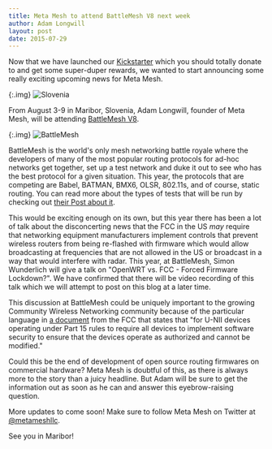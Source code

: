 ```yaml
---
title: Meta Mesh to attend BattleMesh V8 next week
author: Adam Longwill
layout: post
date: 2015-07-29
---
```


Now that we have launched our [Kickstarter](https://www.kickstarter.com/projects/metamesh/meta-mesh-community-wireless-networks-for-all) which you should totally donate to and get some super-duper rewards, we wanted to start announcing some really exciting upcoming news for Meta Mesh.

{:.img}
![Slovenia](http://imgur.com/80V7Xd8.png)

From August 3-9 in Maribor, Slovenia, Adam Longwill, founder of Meta Mesh, will be attending [BattleMesh V8](http://battlemesh.org/).

{:.img}
![BattleMesh](http://imgur.com/k4lfbMV.png)

BattleMesh is the world's only mesh networking battle royale where the developers of many of the most popular routing protocols for ad-hoc networks get together, set up a test network and duke it out to see who has the best protocol for a given situation. This year, the protocols that are competing are Babel, BATMAN, BMX6, OLSR, 802.11s, and of course, static routing. You can read more about the types of tests that will be run by checking out [their Post about it](https://battlemesh-test-docs.readthedocs.org/).

This would be exciting enough on its own, but this year there has been a lot of talk about the disconcerting news that the FCC in the US *may* require that networking equipment manufacturers implement controls that prevent wireless routers from being re-flashed with firmware which would allow broadcasting at frequencies that are not allowed in the US or broadcast in a way that would interfere with radar. This year, at BattleMesh, Simon Wunderlich will give a talk on "OpenWRT vs. FCC - Forced Firmware Lockdown?". We have confirmed that there will be video recording of this talk which we will attempt to post on this blog at a later time.

This discussion at BattleMesh could be uniquely important to the growing Community Wireless Networking community because of the particular language in [a document](https://apps.fcc.gov/oetcf/kdb/forms/FTSSearchResultPage.cfm?id=39498&switch=P) from the FCC that states that "for U-NII devices operating under Part 15 rules to require all devices to implement software security to ensure that the devices operate as authorized and cannot be modified."

Could this be the end of development of open source routing firmwares on commercial hardware? Meta Mesh is doubtful of this, as there is always more to the story than a juicy headline. But Adam will be sure to get the information out as soon as he can and answer this eyebrow-raising question.

More updates to come soon! Make sure to follow Meta Mesh on Twitter at [@metameshllc](https://twitter.com/metameshllc).

See you in Maribor!
